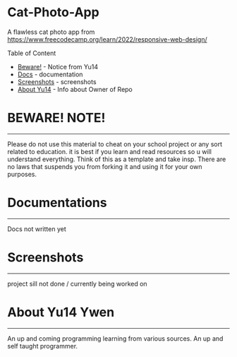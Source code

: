 # Cat-Photo-App
A flawless cat photo app from https://www.freecodecamp.org/learn/2022/responsive-web-design/ 

Table of Content 
  * [Beware!](https://github.com/Yu14Y/Cat-Photo-App/blob/main/README.md#beware-note) - Notice from Yu14
  * [Docs](https://github.com/Yu14Y/Cat-Photo-App/blob/main/README.md#documentations) - documentation
  * [Screenshots](https://github.com/Yu14Y/Cat-Photo-App/blob/main/README.md#screenshots) - screenshots 
  * [About Yu14](https://github.com/Yu14Y/Cat-Photo-App/blob/main/README.md#about-yu14-ywen) - Info about Owner of Repo

# BEWARE! NOTE! 
----
Please do not use this material to cheat on your school project or any sort related to education.
it is best if you learn and read resources so u will understand everything.
Think of this as a template and take insp.
There are no laws that suspends you from forking it and using it for your own purposes. 

# Documentations
---
Docs not written yet 

# Screenshots
---
project sill not done / currently being worked on 



# About Yu14 Ywen 
---
An up and coming programming learning from various sources. 
An up and self taught programmer. 

